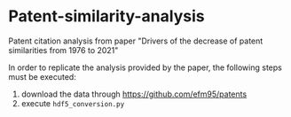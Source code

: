 # Patent-similarity-analysis
Patent citation analysis from paper "Drivers of the decrease of patent similarities from 1976 to 2021"

In order to replicate the analysis provided by the paper, the following steps must be executed:
1. download the data through https://github.com/efm95/patents
2. execute `hdf5_conversion.py`
